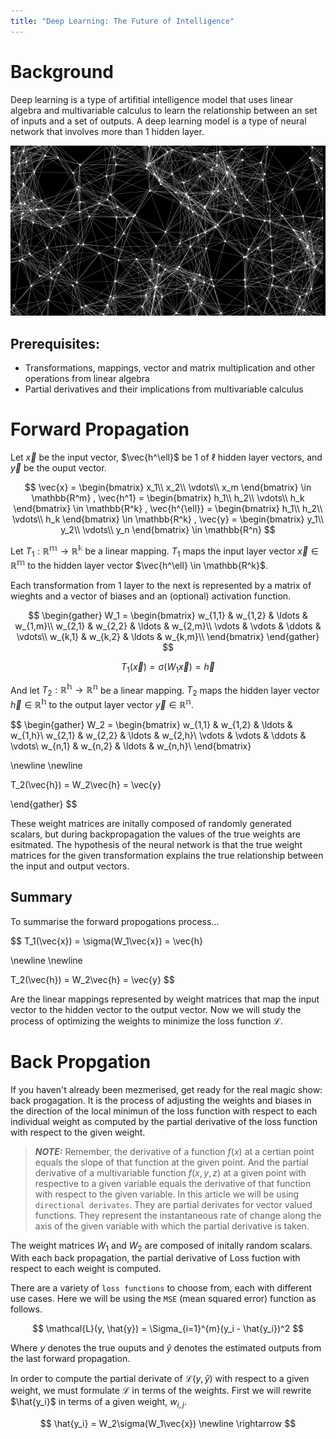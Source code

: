 ```yaml
---
title: "Deep Learning: The Future of Intelligence"
---
```



# Background

Deep learning is a type of artifitial intelligence model that uses linear algebra and multivariable calculus to learn the relationship between an set of inputs and a set of outputs. A deep learning model is a type of neural network that involves more than 1 hidden layer. 

![](../../images/nn_cool.png)


## Prerequisites:
- Transformations, mappings, vector and matrix multiplication and other operations from linear algebra
- Partial derivatives and their implications from multivariable calculus


# Forward Propagation
Let $\vec{x}$ be the input vector, $\vec{h^\ell}$ be 1 of $\ell$ hidden layer vectors, and $\vec{y}$ be the ouput vector. 


$$
\vec{x} =
\begin{bmatrix}
	x_1\\
	x_2\\
	\vdots\\
	x_m
\end{bmatrix} \in \mathbb{R^m}
,
\vec{h^1} =
\begin{bmatrix}
	h_1\\
	h_2\\
	\vdots\\
	h_k
\end{bmatrix} \in \mathbb{R^k}
,
\vec{h^{\ell}} =
\begin{bmatrix}
	h_1\\
	h_2\\
	\vdots\\
	h_k
\end{bmatrix} \in \mathbb{R^k}
,
\vec{y} =
\begin{bmatrix}
	y_1\\
	y_2\\
	\vdots\\
	y_n
\end{bmatrix} \in \mathbb{R^n}
$$


Let $T_1: \mathbb{R^m}	\rightarrow \mathbb{R^k}$ be a linear mapping. $T_1$ maps the input layer vector $\vec{x} \in \mathbb{R^m}$ to the hidden layer vector  $\vec{h^\ell} \in \mathbb{R^k}$. 

Each transformation from 1 layer to the next is represented by a matrix of wieghts and a vector of biases and an (optional) activation function. 

$$
\begin{gather}
W_1 =
	\begin{bmatrix}
	w_{1,1} & w_{1,2} & \ldots & w_{1,m}\\
	w_{2,1} & w_{2,2} & \ldots & w_{2,m}\\
	\vdots & \vdots & \ddots & \vdots\\
	w_{k,1} & w_{k,2} & \ldots & w_{k,m}\\
	\end{bmatrix}
\end{gather}
$$


$$
T_1(\vec{x}) = \sigma(W_1\vec{x}) = \vec{h}
$$


And let $T_2: \mathbb{R^h}	\rightarrow \mathbb{R^n}$ be a linear mapping. $T_2$ maps the hidden layer vector $\vec{h} \in \mathbb{R^h}$ to the output layer vector  $\vec{y} \in \mathbb{R^n}$.


$$
\begin{gather}
W_2 = \begin{bmatrix}
	w_{1,1} & w_{1,2} & \ldots & w_{1,h}\\
	w_{2,1} & w_{2,2} & \ldots & w_{2,h}\\
	\vdots & \vdots & \ddots & \vdots\\
	w_{n,1} & w_{n,2} & \ldots & w_{n,h}\\
	\end{bmatrix}

\newline
\newline

T_2(\vec{h}) = W_2\vec{h} = \vec{y}

\end{gather}
$$


These weight matrices are initally composed of randomly generated scalars, but during backpropagation the values of the true weights are esitmated. The hypothesis of the neural network is that the true weight matrices for the given transformation explains the true relationship between the input and output vectors.

## Summary
To summarise the forward propogations process...

$$
T_1(\vec{x}) = \sigma(W_1\vec{x}) = \vec{h}

\newline
\newline

T_2(\vec{h}) = W_2\vec{h} = \vec{y}
$$

Are the linear mappings represented by weight matrices that map the input vector to the hidden vector to the output vector. Now we will study the process of optimizing the weights to minimize the loss function $\mathcal{L}$.

# Back Propgation

If you haven't already been mezmerised, get ready for the real magic show: back progagation. It is the process of adjusting the weights and biases in the direction of the local minimun of the loss function with respect to each individual weight as computed by the partial derivative of the loss function with respect to the given weight.

> **_NOTE:_** Remember, the derivative of a function $f(x)$ at a certian point equals the slope of that function at the given point. And the partial derivative of a multivariable function $f(x,y,z)$ at a given point with respective to a given variable equals the derivative of that function with respect to the given variable. In this article we will be using `directional derivates`. They are partial derivates for vector valued functions. They represent the instantaneous rate of change along the axis of the given variable with which the partial derivative is taken.

The weight matrices $W_1$ and $W_2$ are composed of initally random scalars. With each back propagation, the partial derivative of Loss fuction with respect to each weight is computed.

There are a variety of `loss functions` to choose from, each with different use cases. Here we will be using the `MSE` (mean squared error) function as follows.

$$
\mathcal{L}(y, \hat{y}) = \Sigma_{i=1}^{m}(y_i - \hat{y_i})^2
$$

Where $y$ denotes the true ouputs and $\hat{y}$ denotes the estimated outputs from the last forward propagation.

In order to compute the partial derivate of $\mathcal{L}(y, \hat{y})$ with respect to a given weight, we must formulate $\mathcal{L}$ in terms of the weights. First we will rewrite $\hat{y_i}$ in terms of a given weight, $w_{i,j}$.

$$
\hat{y_i} = W_2\sigma(W_1\vec{x})
\newline
\rightarrow
$$

